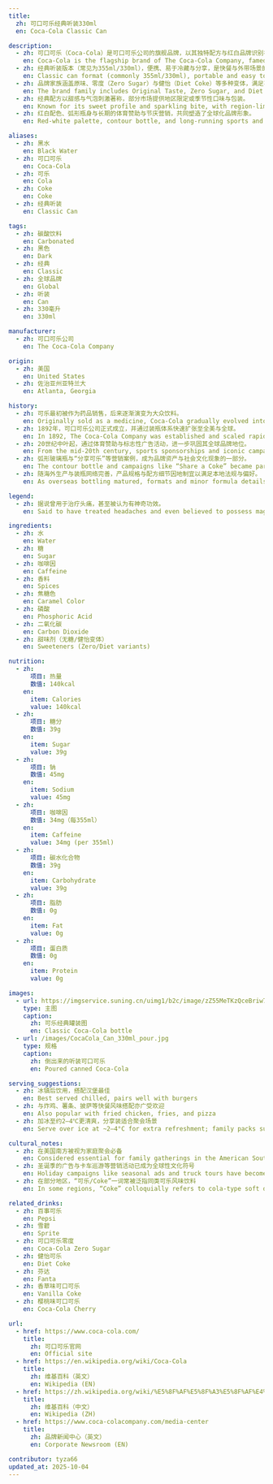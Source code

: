 ```yaml
---
title:
  zh: 可口可乐经典听装330ml
  en: Coca-Cola Classic Can

description:
  - zh: 可口可乐（Coca-Cola）是可口可乐公司的旗舰品牌，以其独特配方与红白品牌识别在全球畅销。
    en: Coca-Cola is the flagship brand of The Coca-Cola Company, famed for its secret recipe and iconic red-and-white branding.
  - zh: 经典听装版本（常见为355ml/330ml），便携、易于冷藏与分享，是快餐与外带场景的主力规格。
    en: Classic can format (commonly 355ml/330ml), portable and easy to chill, widely used in quick-service and on-the-go scenarios.
  - zh: 品牌家族涵盖原味、零度（Zero Sugar）与健怡（Diet Coke）等多种变体，满足不同口味偏好。
    en: The brand family includes Original Taste, Zero Sugar, and Diet Coke variants to suit different preferences.
  - zh: 经典配方以甜感与气泡刺激著称，部分市场提供地区限定或季节性口味与包装。
    en: Known for its sweet profile and sparkling bite, with region-limited and seasonal editions in some markets.
  - zh: 红白配色、弧形瓶身与长期的体育赞助与节庆营销，共同塑造了全球化品牌形象。
    en: Red-white palette, contour bottle, and long-running sports and holiday campaigns form its global brand identity.

aliases:
  - zh: 黑水
    en: Black Water
  - zh: 可口可乐
    en: Coca-Cola
  - zh: 可乐
    en: Cola
  - zh: Coke
    en: Coke
  - zh: 经典听装
    en: Classic Can

tags:
  - zh: 碳酸饮料
    en: Carbonated
  - zh: 黑色
    en: Dark
  - zh: 经典
    en: Classic
  - zh: 全球品牌
    en: Global
  - zh: 听装
    en: Can
  - zh: 330毫升
    en: 330ml

manufacturer:
  - zh: 可口可乐公司
    en: The Coca-Cola Company

origin:
  - zh: 美国
    en: United States
  - zh: 佐治亚州亚特兰大
    en: Atlanta, Georgia

history:
  - zh: 可乐最初被作为药品销售，后来逐渐演变为大众饮料。
    en: Originally sold as a medicine, Coca-Cola gradually evolved into a popular soft drink.
  - zh: 1892年，可口可乐公司正式成立，并通过装瓶体系快速扩张至全美与全球。
    en: In 1892, The Coca-Cola Company was established and scaled rapidly via its bottling system across the U.S. and worldwide.
  - zh: 20世纪中叶起，通过体育赞助与标志性广告活动，进一步巩固其全球品牌地位。
    en: From the mid-20th century, sports sponsorships and iconic campaigns solidified its global brand status.
  - zh: 弧形玻璃瓶与“分享可乐”等营销案例，成为品牌资产与社会文化现象的一部分。
    en: The contour bottle and campaigns like “Share a Coke” became part of its brand equity and pop culture.
  - zh: 随海外生产与装瓶网络完善，产品规格与配方细节因地制宜以满足本地法规与偏好。
    en: As overseas bottling matured, formats and minor formula details localized to meet regulations and preferences.

legend:
  - zh: 据说曾用于治疗头痛，甚至被认为有神奇功效。
    en: Said to have treated headaches and even believed to possess magical effects.

ingredients:
  - zh: 水
    en: Water
  - zh: 糖
    en: Sugar
  - zh: 咖啡因
    en: Caffeine
  - zh: 香料
    en: Spices
  - zh: 焦糖色
    en: Caramel Color
  - zh: 磷酸
    en: Phosphoric Acid
  - zh: 二氧化碳
    en: Carbon Dioxide
  - zh: 甜味剂（无糖/健怡变体）
    en: Sweeteners (Zero/Diet variants)

nutrition:
  - zh:
      项目: 热量
      数值: 140kcal
    en:
      item: Calories
      value: 140kcal
  - zh:
      项目: 糖分
      数值: 39g
    en:
      item: Sugar
      value: 39g
  - zh:
      项目: 钠
      数值: 45mg
    en:
      item: Sodium
      value: 45mg
  - zh:
      项目: 咖啡因
      数值: 34mg（每355ml）
    en:
      item: Caffeine
      value: 34mg (per 355ml)
  - zh:
      项目: 碳水化合物
      数值: 39g
    en:
      item: Carbohydrate
      value: 39g
  - zh:
      项目: 脂肪
      数值: 0g
    en:
      item: Fat
      value: 0g
  - zh:
      项目: 蛋白质
      数值: 0g
    en:
      item: Protein
      value: 0g

images:
  - url: https://imgservice.suning.cn/uimg1/b2c/image/zZ55MeTKzQceBriw7NRXmw.jpg
    type: 主图
    caption:
      zh: 可乐经典罐装图
      en: Classic Coca-Cola bottle
  - url: /images/CocaCola_Can_330ml_pour.jpg
    type: 规格
    caption:
      zh: 倒出来的听装可口可乐
      en: Poured canned Coca-Cola

serving_suggestions:
  - zh: 冰镇后饮用，搭配汉堡最佳
    en: Best served chilled, pairs well with burgers
  - zh: 与炸鸡、薯条、披萨等快餐风味搭配亦广受欢迎
    en: Also popular with fried chicken, fries, and pizza
  - zh: 加冰至约2–4℃更清爽，分享装适合聚会场景
    en: Serve over ice at ~2–4°C for extra refreshment; family packs suit gatherings

cultural_notes:
  - zh: 在美国南方被视为家庭聚会必备
    en: Considered essential for family gatherings in the American South
  - zh: 圣诞季的广告与卡车巡游等营销活动已成为全球性文化符号
    en: Holiday campaigns like seasonal ads and truck tours have become cultural icons
  - zh: 在部分地区，“可乐/Coke”一词常被泛指同类可乐风味饮料
    en: In some regions, “Coke” colloquially refers to cola-type soft drinks in general

related_drinks:
  - zh: 百事可乐
    en: Pepsi
  - zh: 雪碧
    en: Sprite
  - zh: 可口可乐零度
    en: Coca-Cola Zero Sugar
  - zh: 健怡可乐
    en: Diet Coke
  - zh: 芬达
    en: Fanta
  - zh: 香草味可口可乐
    en: Vanilla Coke
  - zh: 樱桃味可口可乐
    en: Coca-Cola Cherry

url:
  - href: https://www.coca-cola.com/
    title:
      zh: 可口可乐官网
      en: Official site
  - href: https://en.wikipedia.org/wiki/Coca-Cola
    title:
      zh: 维基百科（英文）
      en: Wikipedia (EN)
  - href: https://zh.wikipedia.org/wiki/%E5%8F%AF%E5%8F%A3%E5%8F%AF%E4%B9%90
    title:
      zh: 维基百科（中文）
      en: Wikipedia (ZH)
  - href: https://www.coca-colacompany.com/media-center
    title:
      zh: 品牌新闻中心（英文）
      en: Corporate Newsroom (EN)

contributor: tyza66
updated_at: 2025-10-04
---
```


